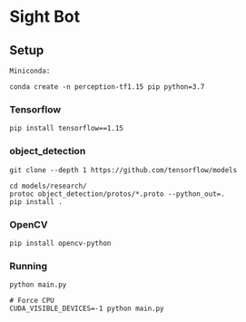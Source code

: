 # Sight Bot

## Setup
```
Miniconda:

conda create -n perception-tf1.15 pip python=3.7
```

### Tensorflow
```
pip install tensorflow==1.15
```

### object_detection
```
git clone --depth 1 https://github.com/tensorflow/models

cd models/research/
protoc object_detection/protos/*.proto --python_out=.
pip install .
```

### OpenCV
```
pip install opencv-python
```

### Running
```
python main.py

# Force CPU
CUDA_VISIBLE_DEVICES=-1 python main.py
```
